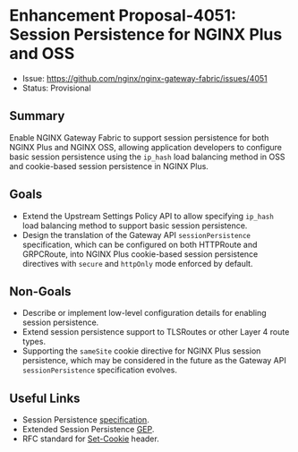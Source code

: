 # Enhancement Proposal-4051: Session Persistence for NGINX Plus and OSS

- Issue: https://github.com/nginx/nginx-gateway-fabric/issues/4051
- Status: Provisional

## Summary

Enable NGINX Gateway Fabric to support session persistence for both NGINX Plus and NGINX OSS, allowing application developers to configure basic session persistence using the `ip_hash` load balancing method in OSS and cookie-based session persistence in NGINX Plus.

## Goals

- Extend the Upstream Settings Policy API to allow specifying `ip_hash` load balancing method to support basic session persistence.
- Design the translation of the Gateway API `sessionPersistence` specification, which can be configured on both HTTPRoute and GRPCRoute, into NGINX Plus cookie-based session persistence directives with `secure` and `httpOnly` mode enforced by default.

## Non-Goals

- Describe or implement low-level configuration details for enabling session persistence.
- Extend session persistence support to TLSRoutes or other Layer 4 route types.
- Supporting the `sameSite` cookie directive for NGINX Plus session persistence, which may be considered in the future as the Gateway API `sessionPersistence` specification evolves.

## Useful Links

- Session Persistence [specification](https://gateway-api.sigs.k8s.io/reference/spec/#sessionpersistence).
- Extended Session Persistence [GEP](https://gateway-api.sigs.k8s.io/geps/gep-1619).
- RFC standard for [Set-Cookie](https://datatracker.ietf.org/doc/html/rfc6265#section-4.1) header.
